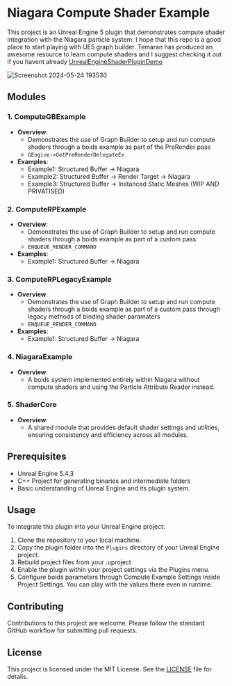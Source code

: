 # Niagara Compute Shader Example

This project is an Unreal Engine 5 plugin that demonstrates compute shader integration with the Niagara particle system.
I hope that this repo is a good place to start playing with UE5 graph builder.
Temaran has produced an awesome resource to learn compute shaders and I suggest checking it out if you havent already [UnrealEngineShaderPluginDemo](https://github.com/Temaran/UnrealEngineShaderPluginDemo)

![Screenshot 2024-05-24 193530](https://github.com/Shadertech/UE5NiagaraComputeExample/assets/1611567/f05d0423-7071-45e9-abe5-9fd09f2444fa)

## Modules

### 1. ComputeGBExample

- **Overview**:
  - Demonstrates the use of Graph Builder to setup and run compute shaders through a boids example as part of the PreRender pass
  - `GEngine->GetPreRenderDelegateEx`
- **Examples**:
  - Example1: Structured Buffer -> Niagara
  - Example2: Structured Buffer -> Render Target -> Niagara
  - Example3: Structured Buffer -> Instanced Static Meshes (WIP AND PRIVATISED)

### 2. ComputeRPExample

- **Overview**:
  - Demonstrates the use of Graph Builder to setup and run compute shaders through a boids example as part of a custom pass
  - `ENQUEUE_RENDER_COMMAND`
- **Examples**:
  - Example1: Structured Buffer -> Niagara

### 3. ComputeRPLegacyExample

- **Overview**:
  - Demonstrates the use of Graph Builder to setup and run compute shaders through a boids example as part of a custom pass through legacy methods of binding shader paramaters
  - `ENQUEUE_RENDER_COMMAND`
- **Examples**:
  - Example1: Structured Buffer -> Niagara

### 4. NiagaraExample

- **Overview**:
  - A boids system implemented entirely within Niagara without compute shaders and using the Particle Attribute Reader instead.

### 5. ShaderCore

- **Overview**:
  - A shared module that provides default shader settings and utilities, ensuring consistency and efficiency across all modules.

## Prerequisites

- Unreal Engine 5.4.3
- C++ Project for generating binaries and intermediate folders
- Basic understanding of Unreal Engine and its plugin system.

## Usage

To integrate this plugin into your Unreal Engine project:

1. Clone the repository to your local machine.
2. Copy the plugin folder into the `Plugins` directory of your Unreal Engine project.
3. Rebuild project files from your  .uproject
4. Enable the plugin within your project settings via the Plugins menu.
5. Configure boids parameters through Compute Example Settings inside Project Settings. You can play with the values there even in runtime.

## Contributing

Contributions to this project are welcome. Please follow the standard GitHub workflow for submitting pull requests.

## License

This project is licensed under the MIT License. See the [LICENSE](LICENSE) file for details.
